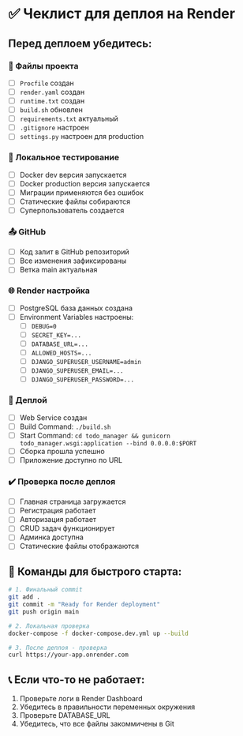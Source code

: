 # ✅ Чеклист для деплоя на Render

## Перед деплоем убедитесь:

### 📁 Файлы проекта
- [ ] `Procfile` создан
- [ ] `render.yaml` создан  
- [ ] `runtime.txt` создан
- [ ] `build.sh` обновлен
- [ ] `requirements.txt` актуальный
- [ ] `.gitignore` настроен
- [ ] `settings.py` настроен для production

### 🔧 Локальное тестирование
- [ ] Docker dev версия запускается
- [ ] Docker production версия запускается
- [ ] Миграции применяются без ошибок
- [ ] Статические файлы собираются
- [ ] Суперпользователь создается

### 📤 GitHub
- [ ] Код залит в GitHub репозиторий
- [ ] Все изменения зафиксированы
- [ ] Ветка main актуальная

### 🌐 Render настройка
- [ ] PostgreSQL база данных создана
- [ ] Environment Variables настроены:
  - [ ] `DEBUG=0`
  - [ ] `SECRET_KEY=...`
  - [ ] `DATABASE_URL=...`
  - [ ] `ALLOWED_HOSTS=...`
  - [ ] `DJANGO_SUPERUSER_USERNAME=admin`
  - [ ] `DJANGO_SUPERUSER_EMAIL=...`
  - [ ] `DJANGO_SUPERUSER_PASSWORD=...`

### 🚀 Деплой
- [ ] Web Service создан
- [ ] Build Command: `./build.sh`
- [ ] Start Command: `cd todo_manager && gunicorn todo_manager.wsgi:application --bind 0.0.0.0:$PORT`
- [ ] Сборка прошла успешно
- [ ] Приложение доступно по URL

### ✔️ Проверка после деплоя
- [ ] Главная страница загружается
- [ ] Регистрация работает
- [ ] Авторизация работает
- [ ] CRUD задач функционирует
- [ ] Админка доступна
- [ ] Статические файлы отображаются

## 🎯 Команды для быстрого старта:

```bash
# 1. Финальный commit
git add .
git commit -m "Ready for Render deployment"
git push origin main

# 2. Локальная проверка
docker-compose -f docker-compose.dev.yml up --build

# 3. После деплоя - проверка
curl https://your-app.onrender.com
```

## 📞 Если что-то не работает:
1. Проверьте логи в Render Dashboard
2. Убедитесь в правильности переменных окружения
3. Проверьте DATABASE_URL
4. Убедитесь, что все файлы закоммичены в Git
